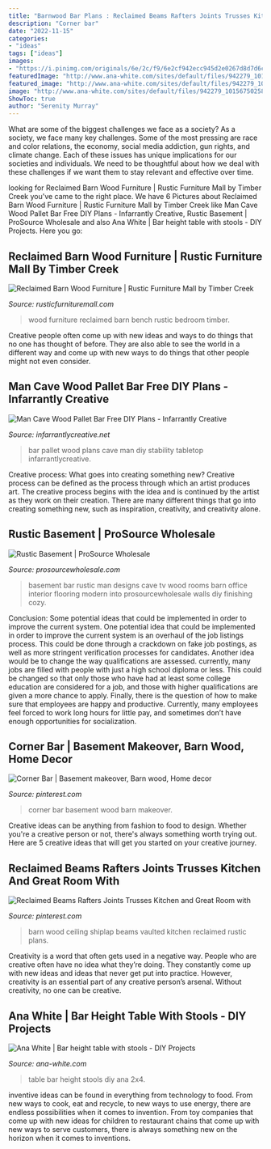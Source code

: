 ```yaml
---
title: "Barnwood Bar Plans : Reclaimed Beams Rafters Joints Trusses Kitchen And Great Room With"
description: "Corner bar"
date: "2022-11-15"
categories:
- "ideas"
tags: ["ideas"]
images:
- "https://i.pinimg.com/originals/6e/2c/f9/6e2cf942ecc945d2e0267d8d7d6cb196.jpg"
featuredImage: "http://www.ana-white.com/sites/default/files/942279_10156750258970118_6036027422559828430_n_0.jpg"
featured_image: "http://www.ana-white.com/sites/default/files/942279_10156750258970118_6036027422559828430_n_0.jpg"
image: "http://www.ana-white.com/sites/default/files/942279_10156750258970118_6036027422559828430_n_0.jpg"
ShowToc: true
author: "Serenity Murray"
---
```



What are some of the biggest challenges we face as a society?
As a society, we face many key challenges. Some of the most pressing are race and color relations, the economy, social media addiction, gun rights, and climate change. Each of these issues has unique implications for our societies and individuals. We need to be thoughtful about how we deal with these challenges if we want them to stay relevant and effective over time.

	

		
looking for Reclaimed Barn Wood Furniture | Rustic Furniture Mall by Timber Creek you've came to the right place. We have 6 Pictures about Reclaimed Barn Wood Furniture | Rustic Furniture Mall by Timber Creek like Man Cave Wood Pallet Bar Free DIY Plans - Infarrantly Creative, Rustic Basement | ProSource Wholesale and also Ana White | Bar height table with stools - DIY Projects. Here you go:
		
    
## Reclaimed Barn Wood Furniture | Rustic Furniture Mall By Timber Creek

<img loading=lazy src="http://www.rusticfurnituremall.com/sites/default/files/imagecache/product_full/DSC_0297.JPG" onerror="this.onerror=null;this.src='https://tse3.mm.bing.net/th?id=OIP.ms2ALWYbJephveJ39XRH8QHaE8&amp;pid=15.1';" alt="Reclaimed Barn Wood Furniture | Rustic Furniture Mall by Timber Creek">

_Source: rusticfurnituremall.com_

>wood furniture reclaimed barn bench rustic bedroom timber. 

	

Creative people often come up with new ideas and ways to do things that no one has thought of before. They are also able to see the world in a different way and come up with new ways to do things that other people might not even consider.

    
## Man Cave Wood Pallet Bar Free DIY Plans - Infarrantly Creative

<img loading=lazy src="https://i2.wp.com/www.infarrantlycreative.net/wp-content/uploads/2016/02/palletbar_thumb.jpg?resize=770%2C1155&amp;ssl=1" onerror="this.onerror=null;this.src='https://tse1.mm.bing.net/th?id=OIP.79ddOYPUD836AuJ8XOJdpwHaLH&amp;pid=15.1';" alt="Man Cave Wood Pallet Bar Free DIY Plans - Infarrantly Creative">

_Source: infarrantlycreative.net_

>bar pallet wood plans cave man diy stability tabletop infarrantlycreative. 

	

Creative process: What goes into creating something new?
Creative process can be defined as the process through which an artist produces art. The creative process begins with the idea and is continued by the artist as they work on their creation. There are many different things that go into creating something new, such as inspiration, creativity, and creativity alone.

    
## Rustic Basement | ProSource Wholesale

<img loading=lazy src="https://www.prosourcewholesale.com/-/media/5AD9420A557B4FA7A436D330CB4557C6.JPG" onerror="this.onerror=null;this.src='https://tse2.mm.bing.net/th?id=OIP.ZiNqIQDya9WdAesCt-2J9wHaJ4&amp;pid=15.1';" alt="Rustic Basement | ProSource Wholesale">

_Source: prosourcewholesale.com_

>basement bar rustic man designs cave tv wood rooms barn office interior flooring modern into prosourcewholesale walls diy finishing cozy. 

	

Conclusion: Some potential ideas that could be implemented in order to improve the current system.
One potential idea that could be implemented in order to improve the current system is an overhaul of the job listings process. This could be done through a crackdown on fake job postings, as well as more stringent verification processes for candidates. Another idea would be to change the way qualifications are assessed. currently, many jobs are filled with people with just a high school diploma or less. This could be changed so that only those who have had at least some college education are considered for a job, and those with higher qualifications are given a more chance to apply. Finally, there is the question of how to make sure that employees are happy and productive. Currently, many employees feel forced to work long hours for little pay, and sometimes don’t have enough opportunities for socialization.

    
## Corner Bar | Basement Makeover, Barn Wood, Home Decor

<img loading=lazy src="https://i.pinimg.com/originals/6e/2c/f9/6e2cf942ecc945d2e0267d8d7d6cb196.jpg" onerror="this.onerror=null;this.src='https://tse4.mm.bing.net/th?id=OIP.APJLlvjuwPeIW3SWqPpb-AHaFj&amp;pid=15.1';" alt="Corner Bar | Basement makeover, Barn wood, Home decor">

_Source: pinterest.com_

>corner bar basement wood barn makeover. 

	

Creative ideas can be anything from fashion to food to design. Whether you're a creative person or not, there's always something worth trying out. Here are 5 creative ideas that will get you started on your creative journey.

    
## Reclaimed Beams Rafters Joints Trusses Kitchen And Great Room With

<img loading=lazy src="https://i.pinimg.com/736x/d4/d5/59/d4d559ca5b1d77bc8f34b9a4bbf4c228.jpg" onerror="this.onerror=null;this.src='https://tse2.mm.bing.net/th?id=OIP.JcQ1MU5nP9_TPtoQKgntDgHaLH&amp;pid=15.1';" alt="Reclaimed Beams Rafters Joints Trusses Kitchen and Great Room with">

_Source: pinterest.com_

>barn wood ceiling shiplap beams vaulted kitchen reclaimed rustic plans. 

	

Creativity is a word that often gets used in a negative way. People who are creative often have no idea what they’re doing. They constantly come up with new ideas and ideas that never get put into practice. However, creativity is an essential part of any creative person’s arsenal. Without creativity, no one can be creative.

    
## Ana White | Bar Height Table With Stools - DIY Projects

<img loading=lazy src="http://www.ana-white.com/sites/default/files/942279_10156750258970118_6036027422559828430_n_0.jpg" onerror="this.onerror=null;this.src='https://tse4.mm.bing.net/th?id=OIP.LiyHwrPU5WrVzxufprfGsAHaGw&amp;pid=15.1';" alt="Ana White | Bar height table with stools - DIY Projects">

_Source: ana-white.com_

>table bar height stools diy ana 2x4. 

	

inventive ideas can be found in everything from technology to food. From new ways to cook, eat and recycle, to new ways to use energy, there are endless possibilities when it comes to invention. From toy companies that come up with new ideas for children to restaurant chains that come up with new ways to serve customers, there is always something new on the horizon when it comes to inventions.

